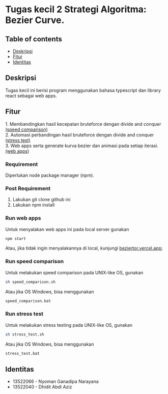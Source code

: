 # Tugas kecil 2 Strategi Algoritma: Bezier Curve.

## Table of contents

- <a href="#description">Deskripsi</a>
- <a href="#feature">Fitur</a>
- <a href="#identity">Identitas</a>

<h2 id="description">Deskripsi</h2>
Tugas kecil ini berisi program menggunakan bahasa typescript dan library react sebagai web apps.

<h2 id="feature">Fitur</h2>
1. Membandingkan hasil kecepatan bruteforce dengan divide and conquer <a href=#speed-comp>(speed comparison)</a> <br>
2. Automasi perbandingan hasil bruteforce dengan divide and conquer <a href="#test">(stress test)<a> <br>
3. Web apps serta generate kurva bezier dan animasi pada setiap iterasi. <a href="#web">(web apps)<a> <br>

### Requirement

Diperlukan node package manager (npm).

### Post Requirement

1. Lakukan git clone github ini
2. Lakukan npm install

<h3 id="web">Run web apps</h3>

Untuk menyalakan web apps ini pada local server gunakan

```bash
npm start
```

Atau, jika tidak ingin menyalakannya di local, kunjungi <a href="beziertor.vercel.app">beziertor.vercel.app</a>;

<h3 id="speed-comp">Run speed comparison</h3>

Untuk melakukan speed comparison pada UNIX-like OS, gunakan

```bash
sh speed_comparison.sh
```

Atau jika OS Windows, bisa menggunakan

```bash
speed_comparison.bat
```

<h3 id="speed-comp">Run stress test</h3>

Untuk melakukan stress testing pada UNIX-like OS, gunakan

```bash
sh stress_test.sh
```

Atau jika OS Windows, bisa menggunakan

```bash
stress_test.bat
```

<h2 id="identity">Identitas</h2>

- 13522066 - Nyoman Ganadipa Narayana <br>
- 13522040 - Dhidit Abdi Aziz
